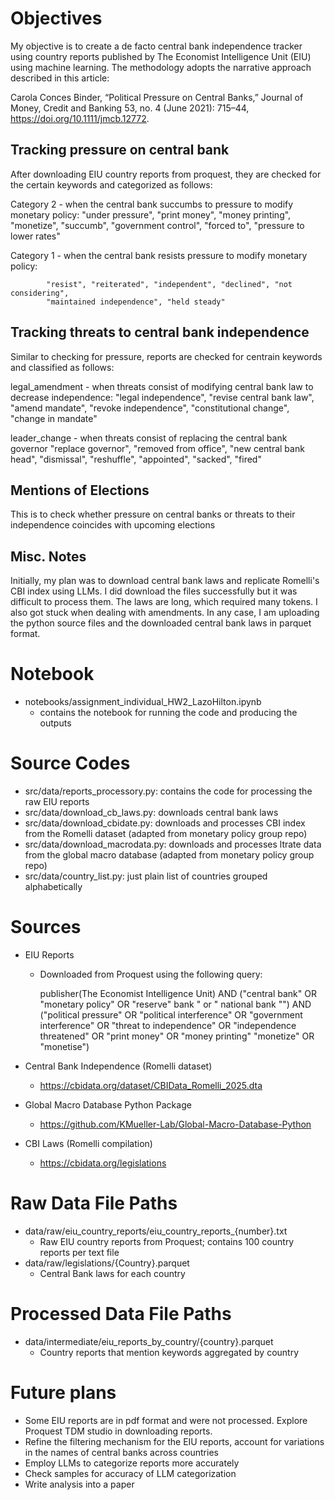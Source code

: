 # Objectives
My objective is to create a de facto central bank independence tracker using country reports published by The Economist Intelligence Unit (EIU) using machine learning. The methodology adopts the narrative approach described in this article:

Carola Conces Binder, “Political Pressure on Central Banks,” Journal of Money, Credit and Banking 53, no. 4 (June 2021): 715–44, https://doi.org/10.1111/jmcb.12772.

## Tracking pressure on central bank

After downloading EIU country reports from proquest, they are checked for the certain keywords and categorized as follows:

Category 2 - when the central bank succumbs to pressure to modify monetary policy:
            "under pressure", "print money", "money printing", "monetize", "succumb",
            "government control", "forced to", "pressure to lower rates"

Category 1 - when the central bank resists pressure to modify monetary policy:

            "resist", "reiterated", "independent", "declined", "not considering",
            "maintained independence", "held steady"

## Tracking threats to central bank independence

Similar to checking for pressure, reports are checked for centrain keywords and classified as follows:

legal_amendment - when threats consist of modifying central bank law to decrease independence:
            "legal independence", "revise central bank law", "amend mandate",
            "revoke independence", "constitutional change", "change in mandate"

leader_change - when threats consist of replacing the central bank governor
            "replace governor", "removed from office", "new central bank head",
            "dismissal", "reshuffle", "appointed", "sacked", "fired"

## Mentions of Elections

This is to check whether pressure on central banks or threats to their independence coincides with upcoming elections


## Misc. Notes

Initially, my plan was to download central bank laws and replicate Romelli's CBI index using LLMs. I did download the files successfully but it was difficult to process them. The laws are long, which required many tokens. I also got stuck when dealing with amendments. In any case, I am uploading the python source files and the downloaded central bank laws in parquet format.

# Notebook
- notebooks/assignment_individual_HW2_LazoHilton.ipynb
    - contains the notebook for running the code and producing the outputs

# Source Codes
- src/data/reports_processory.py: contains the code for processing the raw EIU reports
- src/data/download_cb_laws.py: downloads central bank laws 
- src/data/download_cbidate.py: downloads and processes CBI index from the Romelli dataset (adapted from monetary policy group repo)
- src/data/download_macrodata.py: downloads and processes ltrate data from the global macro database (adapted from monetary policy group repo)
- src/data/country_list.py: just plain list of countries grouped alphabetically

# Sources
- EIU Reports
    - Downloaded from Proquest using the following query:

        publisher(The Economist Intelligence Unit) AND ("central bank" OR "monetary policy" OR "reserve" bank " or " national bank "") AND ("political pressure" OR "political interference" OR "government interference" OR "threat to independence" OR "independence threatened" OR "print money" OR "money printing" "monetize" OR "monetise")

- Central Bank Independence (Romelli dataset)
    - https://cbidata.org/dataset/CBIData_Romelli_2025.dta
- Global Macro Database Python Package
    - https://github.com/KMueller-Lab/Global-Macro-Database-Python
- CBI Laws (Romelli compilation)
    - https://cbidata.org/legislations

# Raw Data File Paths
- data/raw/eiu_country_reports/eiu_country_reports_{number}.txt
    - Raw EIU country reports from Proquest; contains 100 country reports per text file
- data/raw/legislations/{Country}.parquet
    - Central Bank laws for each country

# Processed Data File Paths
- data/intermediate/eiu_reports_by_country/{country}.parquet
    - Country reports that mention keywords aggregated by country


# Future plans
- Some EIU reports are in pdf format and were not processed. Explore Proquest TDM studio in downloading reports.
- Refine the filtering mechanism for the EIU reports, account for variations in the names of central banks across countries
- Employ LLMs to categorize reports more accurately
- Check samples for accuracy of LLM categorization
- Write analysis into a paper